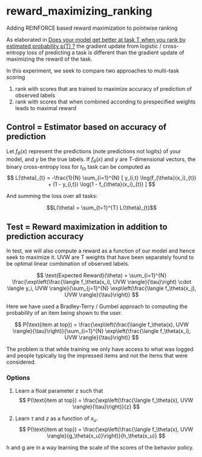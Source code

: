# reward_maximizing_ranking
Adding REINFORCE based reward maximization to pointwise ranking

As elaborated in [Does your model get better at task T when you rank by estimated probability p(T) ?](https://recsysml.substack.com/p/does-your-model-get-better-at-task) the gradient update from logistic / cross-entropy loss of predicting a task is different than the gradient update of maximizing the reward of the task.

In this experiment, we seek to compare two approaches to multi-task scoring
1. rank with scores that are trained to maximize accuracy of prediction of observed labels
2. rank with scores that when combined according to prespecified weights leads to maximal reward

## Control = Estimator based on accuracy of prediction
Let $f_{\theta}(x)$ represent the predictions (note predictions not logits) of your model, and $y$ be the true labels. If $f_{\theta}(x)$ and $y$ are T-dimensional vectors, the binary cross-entropy loss for $t_{th}$ task can be computed as
$$
L(\theta)_{t} = -\frac{1}{N} \sum_{i=1}^{N} [ y_{i,t} \log(f_{\theta}(x_i)_{t}) + (1 - y_{i,t}) \log(1 - f_{\theta}(x_i)_{t}) ]
$$

And summing the loss over all tasks:

$$L(\theta) = \sum_{t=1}^{T} L(\theta)_{t}$$

## Test = Reward maximization in addition to prediction accuracy
In test, we will also compute a reward as a function of our model and hence seek to maximize it. UVW are T weights that have been separately found to be optimal linear combination of observed labels.

$$
\text{Expected Reward}(\theta) = \sum_{i=1}^{N} \frac{\exp\left(\frac{\langle f_\theta(x_i), UVW \rangle}{\tau}\right) \cdot \langle y_i, UVW \rangle}{\sum_{j=1}^{N} \exp\left(\frac{\langle f_\theta(x_j), UVW \rangle}{\tau}\right)}
$$

Here we have used a Bradley-Terry / Gumbel approach to computing the probability of an item being shown to the user.

$$
P(\text{item at top}) = \frac{\exp\left(\frac{\langle f_\theta(x), UVW \rangle}{\tau}\right)}{\sum_{i=1}^{N} \exp\left(\frac{\langle f_\theta(x_i), UVW \rangle}{\tau}\right)}
$$

The problem is that while training we only have access to what was logged and people typically log the impressed items and not the items that were considered. 

### Options
1. Learn a float parameter z such that 
$$
P(\text{item at top}) = \frac{\exp\left(\frac{\langle f_\theta(x), UVW \rangle}{\tau}\right)}{z}
$$

2. Learn $\tau$ and $z$ as a function of $x_u$.
$$
P(\text{item at top}) = \frac{\exp\left(\frac{\langle f_\theta(x), UVW \rangle}{g_\theta(x_u)}\right)}{h_\theta(x_u)}
$$

h and g are in a way learning the scale of the scores of the behavior policy.
